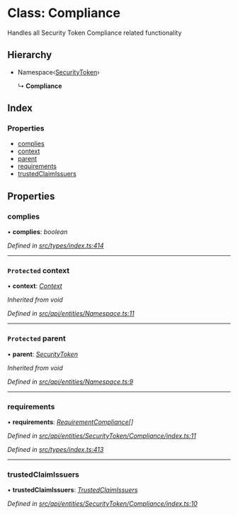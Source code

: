 # Class: Compliance

Handles all Security Token Compliance related functionality

## Hierarchy

* Namespace‹[SecurityToken](securitytoken.md)›

  ↳ **Compliance**

## Index

### Properties

* [complies](compliance.md#complies)
* [context](compliance.md#protected-context)
* [parent](compliance.md#protected-parent)
* [requirements](compliance.md#requirements)
* [trustedClaimIssuers](compliance.md#trustedclaimissuers)

## Properties

###  complies

• **complies**: *boolean*

*Defined in [src/types/index.ts:414](https://github.com/PolymathNetwork/polymesh-sdk/blob/2a4e4111/src/types/index.ts#L414)*

___

### `Protected` context

• **context**: *[Context](context.md)*

*Inherited from void*

*Defined in [src/api/entities/Namespace.ts:11](https://github.com/PolymathNetwork/polymesh-sdk/blob/2a4e4111/src/api/entities/Namespace.ts#L11)*

___

### `Protected` parent

• **parent**: *[SecurityToken](securitytoken.md)*

*Inherited from void*

*Defined in [src/api/entities/Namespace.ts:9](https://github.com/PolymathNetwork/polymesh-sdk/blob/2a4e4111/src/api/entities/Namespace.ts#L9)*

___

###  requirements

• **requirements**: *[RequirementCompliance](../interfaces/requirementcompliance.md)[]*

*Defined in [src/api/entities/SecurityToken/Compliance/index.ts:11](https://github.com/PolymathNetwork/polymesh-sdk/blob/2a4e4111/src/api/entities/SecurityToken/Compliance/index.ts#L11)*

*Defined in [src/types/index.ts:413](https://github.com/PolymathNetwork/polymesh-sdk/blob/2a4e4111/src/types/index.ts#L413)*

___

###  trustedClaimIssuers

• **trustedClaimIssuers**: *[TrustedClaimIssuers](trustedclaimissuers.md)*

*Defined in [src/api/entities/SecurityToken/Compliance/index.ts:10](https://github.com/PolymathNetwork/polymesh-sdk/blob/2a4e4111/src/api/entities/SecurityToken/Compliance/index.ts#L10)*
